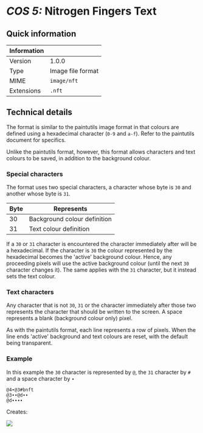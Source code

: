 # *COS 5:* Nitrogen Fingers Text

## Quick information
| Information |                           |
| ----------- | ------------------------- |
| Version     | 1.0.0                     |
| Type        | Image file format         |
| MIME        | `image/nft`               |
| Extensions  | `.nft`                    |

## Technical details
The format is similar to the paintutils image format in that colours are defined using a hexadecimal character (`0-9`
and `a-f`). Refer to the paintutils document for specifics.

Unlike the paintutils format, however, this format allows characters and text colours to be saved, in addition to the
background colour.

### Special characters
The format uses two special characters, a character whose byte is `30` and another whose byte is `31`.


| Byte | Represents |
| ---- | ---------- |
|  30  | Background colour definition |
|  31  | Text colour definition |

If a `30` or `31` character is encountered the character immediately after will be a hexadecimal. If the character is
`30` the colour represented by the hexadecimal becomes the 'active' background colour. Hence, any proceeding pixels will
use the active background colour (until the next `30` character changes it). The same applies with the `31` character,
but it instead sets the text colour.

### Text characters
Any character that is not `30`, `31` or the character immediately after those two represents the character that should
be written to the screen. A space represents a blank (background colour only) pixel.

As with the paintutils format, each line represents a row of pixels. When the line ends 'active' background and text
colours are reset, with the default being transparent.

### Example
In this example the `30` character is represented by `@`, the `31` character by `#` and a space character by `∙`

```
@4∙@3#bnft
@3∙∙@d∙∙
@d∙∙∙∙
```

Creates:

![](http://puu.sh/msRVj/9568be9c0b.png)

